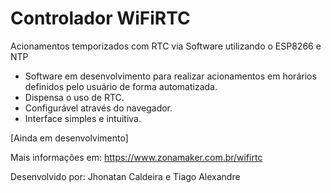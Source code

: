 # Controlador WiFiRTC
Acionamentos temporizados com RTC via Software utilizando o ESP8266 e NTP
* Software em desenvolvimento para realizar acionamentos em horários definidos pelo usuário de forma automatizada.
* Dispensa o uso de RTC.
* Configurável através do navegador.
* Interface simples e intuitiva.

[Ainda em desenvolvimento]

Mais informações em: https://www.zonamaker.com.br/wifirtc

Desenvolvido por: Jhonatan Caldeira e Tiago Alexandre
